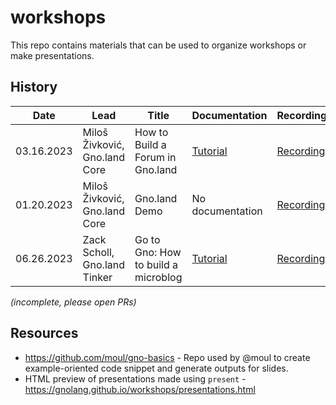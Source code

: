# workshops

This repo contains materials that can be used to organize workshops or make presentations.

## History

| Date              | Lead           | Title                             | Documentation  | Recording | Level    |
|-------------------|----------------|-----------------------------------|----------------|-----------|----------|
| 03.16.2023 | Miloš Živković, Gno.land Core | How to Build a Forum in Gno.land  | [Tutorial](https://hackmd.io/iB9CgSeZRwac9fbJTR7r2Q?view)    | [Recording](https://www.youtube.com/watch?v=gmP-mH-64HA) | Beginner |
| 01.20.2023 | Miloš Živković, Gno.land Core | Gno.land Demo | No documentation | [Recording](https://www.youtube.com/watch?v=-BlnEXCs0eI) | Beginner
| 06.26.2023 | Zack Scholl, Gno.land Tinker | Go to Gno: How to build a microblog | [Tutorial](https://github.com/gnolang/workshops/tree/main/presentations/2023-06-26--go-to-gno--schollz) |  [Recording](https://www.youtube.com/watch?v=F-_dadxcRJM&feature=youtu.be) | Beginner

_(incomplete, please open PRs)_

## Resources

* https://github.com/moul/gno-basics - Repo used by @moul to create example-oriented code snippet and generate outputs for slides.
* HTML preview of presentations made using `present` - https://gnolang.github.io/workshops/presentations.html
